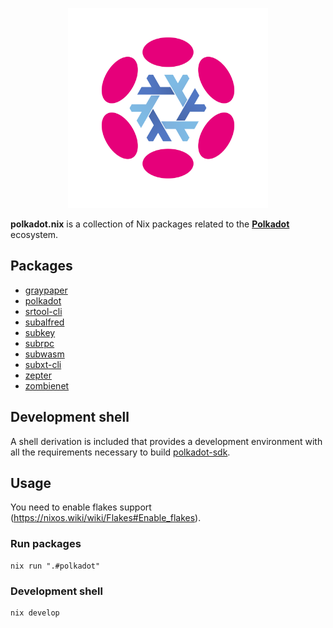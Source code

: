 <p align="center">
  <img width="320" src="img/nix-polkadot.png" alt="nix-polkadot logo">
</p>

**polkadot.nix** is a collection of Nix packages related to the [**Polkadot**](https://polkadot.network/) ecosystem.

## Packages

- [graypaper](https://github.com/gavofyork/graypaper)
- [polkadot](https://github.com/paritytech/polkadot-sdk/tree/master/polkadot)
- [srtool-cli](https://github.com/chevdor/srtool-cli)
- [subalfred](https://github.com/hack-ink/subalfred)
- [subkey](https://github.com/paritytech/polkadot-sdk/tree/master/substrate/bin/utils/subkey)
- [subrpc](https://github.com/chevdor/subrpc)
- [subwasm](https://github.com/chevdor/subwasm)
- [subxt-cli](https://github.com/paritytech/subxt/tree/master/cli)
- [zepter](https://github.com/ggwpez/zepter)
- [zombienet](https://github.com/paritytech/zombienet)

## Development shell

A shell derivation is included that provides a development environment with all the requirements necessary to build
[polkadot-sdk](https://github.com/paritytech/polkadot-sdk).

## Usage

You need to enable flakes support (https://nixos.wiki/wiki/Flakes#Enable_flakes).

### Run packages

```
nix run ".#polkadot"
```

### Development shell

```
nix develop
```

